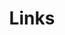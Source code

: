 ---
title: Links
links:
  - title: Linkedin
    description: LinkedIn adalah situs web jaringan sosial yang berorientasi bisnis, terutama digunakan untuk jaringan profesional.
    website: https://www.linkedin.com/in/4ndrexyz/
    image: https://cdn-icons-png.flaticon.com/512/174/174857.png

  - title: Instagram
    description: Instagram adalah sebuah aplikasi berbagi foto dan video yang memungkinkan pengguna mengambil foto, mengambil video, menerapkan filter digital, dan membagikannya ke berbagai layanan jejaring sosial, termasuk milik Instagram sendiri.
    website: https://www.instagram.com/4ndrexyz_/
    image: https://cdn-icons-png.flaticon.com/512/174/174855.png

  - title: Dribbble
    description: Dribbble adalah situs sosial media berbasis web 2.0 yang ditujukan untuk para komunitas desain yang di mana desainer, pengembang web dan yang bergerak dalam industri kreatif saling menampilkan dan berbagi karya kepada para pengguna Dribbble lainnya.
    website: https://dribbble.com/designandrefirmansah
    image: https://seeklogo.com/images/D/dribbble-logo-143FF96D65-seeklogo.com.png

  - title: Behance
    description: Behance adalah platform media sosial milik Adobe yang fokus utamanya adalah memamerkan dan menemukan karya kreatif. Behance didirikan oleh Matias Corea dan Scott Belsky pada November 2005. Diakuisisi oleh Adobe pada Desember 2012. Pada Oktober 2020, Behance memiliki lebih dari 24 juta anggota.
    website: https://www.behance.net/andrefirmansah
    image: https://cdn-icons-png.flaticon.com/512/51/51916.png

menu:
    main: 
        weight: 4
        params:
            icon: link

comments: false
---